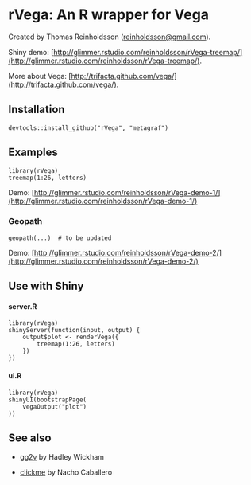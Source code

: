 # rVega: An R wrapper for Vega

Created by Thomas Reinholdsson (<reinholdsson@gmail.com>).

Shiny demo: [http://glimmer.rstudio.com/reinholdsson/rVega-treemap/](http://glimmer.rstudio.com/reinholdsson/rVega-treemap/).

More about Vega: [http://trifacta.github.com/vega/](http://trifacta.github.com/vega/).

## Installation

    devtools::install_github("rVega", "metagraf")

## Examples

```
library(rVega)
treemap(1:26, letters)
```

Demo: [http://glimmer.rstudio.com/reinholdsson/rVega-demo-1/](http://glimmer.rstudio.com/reinholdsson/rVega-demo-1/)

### Geopath

```
geopath(...)  # to be updated
```

Demo: [http://glimmer.rstudio.com/reinholdsson/rVega-demo-2/](http://glimmer.rstudio.com/reinholdsson/rVega-demo-2/)

## Use with Shiny

#### server.R
```
library(rVega)
shinyServer(function(input, output) {
    output$plot <- renderVega({
        treemap(1:26, letters)
    })
})
```

#### ui.R
```
library(rVega)
shinyUI(bootstrapPage(
    vegaOutput("plot")
))
```

## See also

- [gg2v](https://github.com/hadley/gg2v) by Hadley Wickham

- [clickme](https://github.com/nachocab/clickme) by Nacho Caballero





